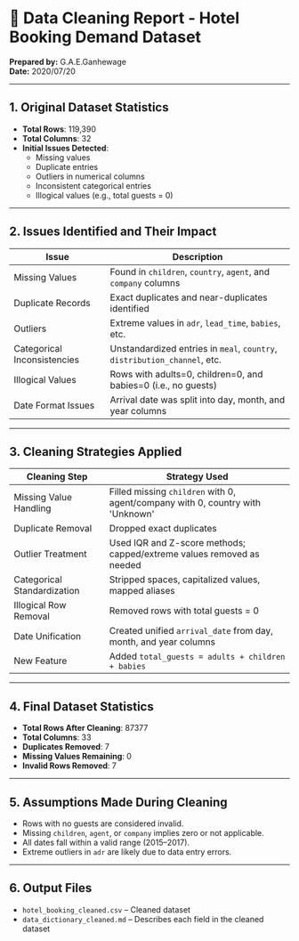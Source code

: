 # 🧹 Data Cleaning Report - Hotel Booking Demand Dataset

**Prepared by:** G.A.E.Ganhewage  
**Date:** 2020/07/20

---

## 1. Original Dataset Statistics

- **Total Rows**: 119,390  
- **Total Columns**: 32  
- **Initial Issues Detected**:
  - Missing values
  - Duplicate entries
  - Outliers in numerical columns
  - Inconsistent categorical entries
  - Illogical values (e.g., total guests = 0)

---

## 2. Issues Identified and Their Impact

| Issue                           | Description                                                                 |
|--------------------------------|-----------------------------------------------------------------------------|
| Missing Values                 | Found in `children`, `country`, `agent`, and `company` columns             |
| Duplicate Records              | Exact duplicates and near-duplicates identified                            |
| Outliers                       | Extreme values in `adr`, `lead_time`, `babies`, etc.                       |
| Categorical Inconsistencies    | Unstandardized entries in `meal`, `country`, `distribution_channel`, etc. |
| Illogical Values               | Rows with adults=0, children=0, and babies=0 (i.e., no guests)             |
| Date Format Issues             | Arrival date was split into day, month, and year columns                   |

---

## 3. Cleaning Strategies Applied

| Cleaning Step                      | Strategy Used                                                                 |
|-----------------------------------|--------------------------------------------------------------------------------|
| Missing Value Handling            | Filled missing `children` with 0, agent/company with 0, country with 'Unknown' |
| Duplicate Removal                 | Dropped exact duplicates                                                      |
| Outlier Treatment                 | Used IQR and Z-score methods; capped/extreme values removed as needed         |
| Categorical Standardization       | Stripped spaces, capitalized values, mapped aliases                           |
| Illogical Row Removal             | Removed rows with total guests = 0                                            |
| Date Unification                  | Created unified `arrival_date` from day, month, and year columns              |
| New Feature                       | Added `total_guests = adults + children + babies`                             |

---

## 4. Final Dataset Statistics

- **Total Rows After Cleaning**: 87377
- **Total Columns**: 33
- **Duplicates Removed**: 7
- **Missing Values Remaining**: 0
- **Invalid Rows Removed**: 7

---

## 5. Assumptions Made During Cleaning

- Rows with no guests are considered invalid.
- Missing `children`, `agent`, or `company` implies zero or not applicable.
- All dates fall within a valid range (2015–2017).
- Extreme outliers in `adr` are likely due to data entry errors.

---

## 6. Output Files

- `hotel_booking_cleaned.csv` – Cleaned dataset  
- `data_dictionary_cleaned.md` – Describes each field in the cleaned dataset

